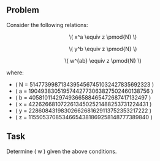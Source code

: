 ## Problem

Consider the following relations:

<p align="center">
  \( x^a \equiv z \pmod{N} \)
</p>
<p align="center">
  \( y^b \equiv z \pmod{N} \)
</p>
<p align="center">
  \( w^{ab} \equiv z \pmod{N} \)
</p>

where:

- \( N = 51477399871343954567451032427835692323 \)
- \( a = 19049383051957442773063827502460138756 \)
- \( b = 40581011429749366588465472687417132497 \)
- \( x = 42262668107226134502521488253731224431 \)
- \( y = 22860843198302662681629113752353217222 \)
- \( z = 11550537085346654381869258148777389840 \)

## Task

Determine \( w \) given the above conditions.
